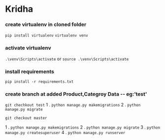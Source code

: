# Kridha
### create virtualenv in cloned folder
```pip install virtualenv```
```virtualenv venv```
### activate virtualenv
```.\venv\Scripts\activate```  or ```source .\venv\Scripts\activate```


### install requirements
```pip install -r requirements.txt```



### create branch at added Product,Categroy Data -- eg:'test'
```git chechkout test```
1 . ```python manage.py makemigrations```
2 . ```python manage.py migrate```

```git checkout master```

1 . ```python manage.py makemigrations```
2 . ```python manage.py migrate```
3 . ```python manage.py createsuperuser```
4 . ```python manage.py runserver```
